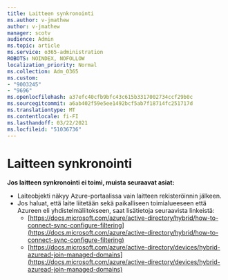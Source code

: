 ```yaml
---
title: Laitteen synkronointi
ms.author: v-jmathew
author: v-jmathew
manager: scotv
audience: Admin
ms.topic: article
ms.service: o365-administration
ROBOTS: NOINDEX, NOFOLLOW
localization_priority: Normal
ms.collection: Adm_O365
ms.custom:
- "9003245"
- "9696"
ms.openlocfilehash: a37efc40cfb9bfc43c615b3317002734ccf29b0c
ms.sourcegitcommit: a6ab402f59e5ee1492bcf5ab7f18714fc251717d
ms.translationtype: MT
ms.contentlocale: fi-FI
ms.lasthandoff: 03/22/2021
ms.locfileid: "51036736"
---
```

# <a name="device-sync"></a>Laitteen synkronointi

**Jos laitteen synkronointi ei toimi, muista seuraavat asiat:**

- Laiteobjekti näkyy Azure-portaalissa vain laitteen rekisteröinnin jälkeen.
- Jos haluat, että laite liitetään sekä paikalliseen toimialueeseen että Azureen eli yhdistelmäliitokseen, saat lisätietoja seuraavista linkeistä:
  - [https://docs.microsoft.com/azure/active-directory/hybrid/how-to-connect-sync-configure-filtering](https://docs.microsoft.com/azure/active-directory/hybrid/how-to-connect-sync-configure-filtering)
  - [https://docs.microsoft.com/azure/active-directory/devices/hybrid-azuread-join-managed-domains](https://docs.microsoft.com/azure/active-directory/devices/hybrid-azuread-join-managed-domains)
